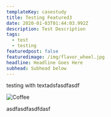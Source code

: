 ```yaml
---
templateKey: casestudy
title: Testing Featured3
date: 2020-01-03T01:44:03.992Z
description: Test Description
tags:
  - test
  - testing
featuredpost: false
featuredimage: /img/flavor_wheel.jpg
headline: Headline Goes Here
subhead: Subhead below
---
```

testing with textadsfasdfasdf

![Coffee](/img/blog-index.jpg)

asdfasdfasdfdasf

![]()
